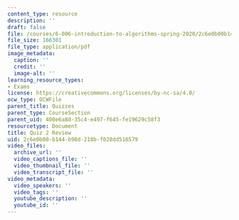```yaml
---
content_type: resource
description: ''
draft: false
file: /courses/6-006-introduction-to-algorithms-spring-2020/2c6e0b00b144b98d218bf028dd516579_MIT6_006S20_review2.pdf
file_size: 166301
file_type: application/pdf
image_metadata:
  caption: ''
  credit: ''
  image-alt: ''
learning_resource_types:
- Exams
license: https://creativecommons.org/licenses/by-nc-sa/4.0/
ocw_type: OCWFile
parent_title: Quizzes
parent_type: CourseSection
parent_uid: 400e6a8d-35c4-e497-f645-fe19629c58f3
resourcetype: Document
title: Quiz 2 Review
uid: 2c6e0b00-b144-b98d-218b-f028dd516579
video_files:
  archive_url: ''
  video_captions_file: ''
  video_thumbnail_file: ''
  video_transcript_file: ''
video_metadata:
  video_speakers: ''
  video_tags: ''
  youtube_description: ''
  youtube_id: ''
---
```

